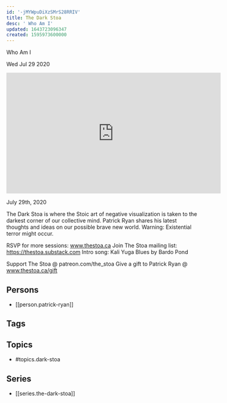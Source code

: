 ```yaml
---
id: '-jMYWpuDiXzSMrS28RRIV'
title: The Dark Stoa
desc: ' Who Am I'
updated: 1643723096347
created: 1595973600000
---
```



 Who Am I

Wed Jul 29 2020

<iframe width="560" height="315" src="https://www.youtube.com/embed/HwUQNnXCWxI" title="The Dark Stoa: Who Am I w/ Patrick Ryan" frameborder="0" allow="accelerometer; autoplay; clipboard-write; encrypted-media; gyroscope; picture-in-picture" allowfullscreen ></iframe>

July 29th, 2020

The Dark Stoa is where the Stoic art of negative visualization is taken to the darkest corner of our collective mind. Patrick Ryan shares his latest thoughts and ideas on our possible brave new world. Warning: Existential terror might occur.

RSVP for more sessions: www.thestoa.ca
Join The Stoa mailing list: https://thestoa.substack.com
Intro song: Kali Yuga Blues by Bardo Pond

Support The Stoa @ patreon.com/the_stoa
Give a gift to Patrick Ryan @ www.thestoa.ca/gift

## Persons

- [[person.patrick-ryan]]

## Tags



## Topics

- #topics.dark-stoa

## Series

- [[series.the-dark-stoa]]

